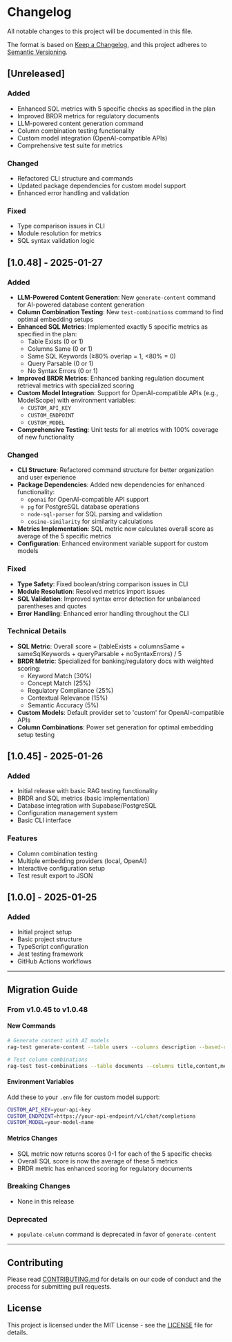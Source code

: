 # Changelog

All notable changes to this project will be documented in this file.

The format is based on [Keep a Changelog](https://keepachangelog.com/en/1.0.0/),
and this project adheres to [Semantic Versioning](https://semver.org/spec/v2.0.0.html).

## [Unreleased]

### Added
- Enhanced SQL metrics with 5 specific checks as specified in the plan
- Improved BRDR metrics for regulatory documents
- LLM-powered content generation command
- Column combination testing functionality
- Custom model integration (OpenAI-compatible APIs)
- Comprehensive test suite for metrics

### Changed
- Refactored CLI structure and commands
- Updated package dependencies for custom model support
- Enhanced error handling and validation

### Fixed
- Type comparison issues in CLI
- Module resolution for metrics
- SQL syntax validation logic

## [1.0.48] - 2025-01-27

### Added
- **LLM-Powered Content Generation**: New `generate-content` command for AI-powered database content generation
- **Column Combination Testing**: New `test-combinations` command to find optimal embedding setups
- **Enhanced SQL Metrics**: Implemented exactly 5 specific metrics as specified in the plan:
  - Table Exists (0 or 1)
  - Columns Same (0 or 1)
  - Same SQL Keywords (≥80% overlap = 1, <80% = 0)
  - Query Parsable (0 or 1)
  - No Syntax Errors (0 or 1)
- **Improved BRDR Metrics**: Enhanced banking regulation document retrieval metrics with specialized scoring
- **Custom Model Integration**: Support for OpenAI-compatible APIs (e.g., ModelScope) with environment variables:
  - `CUSTOM_API_KEY`
  - `CUSTOM_ENDPOINT`
  - `CUSTOM_MODEL`
- **Comprehensive Testing**: Unit tests for all metrics with 100% coverage of new functionality

### Changed
- **CLI Structure**: Refactored command structure for better organization and user experience
- **Package Dependencies**: Added new dependencies for enhanced functionality:
  - `openai` for OpenAI-compatible API support
  - `pg` for PostgreSQL database operations
  - `node-sql-parser` for SQL parsing and validation
  - `cosine-similarity` for similarity calculations
- **Metrics Implementation**: SQL metric now calculates overall score as average of the 5 specific metrics
- **Configuration**: Enhanced environment variable support for custom models

### Fixed
- **Type Safety**: Fixed boolean/string comparison issues in CLI
- **Module Resolution**: Resolved metrics import issues
- **SQL Validation**: Improved syntax error detection for unbalanced parentheses and quotes
- **Error Handling**: Enhanced error handling throughout the CLI

### Technical Details
- **SQL Metric**: Overall score = (tableExists + columnsSame + sameSqlKeywords + queryParsable + noSyntaxErrors) / 5
- **BRDR Metric**: Specialized for banking/regulatory docs with weighted scoring:
  - Keyword Match (30%)
  - Concept Match (25%)
  - Regulatory Compliance (25%)
  - Contextual Relevance (15%)
  - Semantic Accuracy (5%)
- **Custom Models**: Default provider set to 'custom' for OpenAI-compatible APIs
- **Column Combinations**: Power set generation for optimal embedding setup testing

## [1.0.45] - 2025-01-26

### Added
- Initial release with basic RAG testing functionality
- BRDR and SQL metrics (basic implementation)
- Database integration with Supabase/PostgreSQL
- Configuration management system
- Basic CLI interface

### Features
- Column combination testing
- Multiple embedding providers (local, OpenAI)
- Interactive configuration setup
- Test result export to JSON

## [1.0.0] - 2025-01-25

### Added
- Initial project setup
- Basic project structure
- TypeScript configuration
- Jest testing framework
- GitHub Actions workflows

---

## Migration Guide

### From v1.0.45 to v1.0.48

#### New Commands
```bash
# Generate content with AI models
rag-test generate-content --table users --columns description --based-on name,email

# Test column combinations
rag-test test-combinations --table documents --columns title,content,metadata --metric sql
```

#### Environment Variables
Add these to your `.env` file for custom model support:
```bash
CUSTOM_API_KEY=your-api-key
CUSTOM_ENDPOINT=https://your-api-endpoint/v1/chat/completions
CUSTOM_MODEL=your-model-name
```

#### Metrics Changes
- SQL metric now returns scores 0-1 for each of the 5 specific checks
- Overall SQL score is now the average of these 5 metrics
- BRDR metric has enhanced scoring for regulatory documents

### Breaking Changes
- None in this release

### Deprecated
- `populate-column` command is deprecated in favor of `generate-content`

---

## Contributing

Please read [CONTRIBUTING.md](CONTRIBUTING.md) for details on our code of conduct and the process for submitting pull requests.

## License

This project is licensed under the MIT License - see the [LICENSE](LICENSE) file for details.
